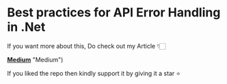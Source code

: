 # Best practices for API Error Handling in .Net

If you want more about this, Do check out my Article 👇🏻

[**Medium**](https://medium.com/@jaykrishnareddy/best-practices-for-api-error-handling-in-net-2e04da4ba286) "Medium")

If you liked the repo then kindly support it by giving it a star ⭐

